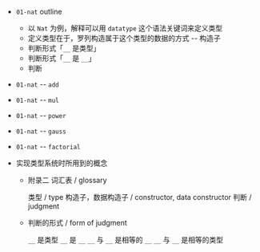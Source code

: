 - `01-nat` outline

  - 以 `Nat` 为例，解释可以用 `datatype` 这个语法关键词来定义类型
  - 定义类型在于，罗列构造属于这个类型的数据的方式 -- 构造子
  - 判断形式「`__` 是类型」
  - 判断形式「`__` 是 `__`」
  - 判断

- `01-nat` -- `add`
- `01-nat` -- `mul`
- `01-nat` -- `power`
- `01-nat` -- `gauss`
- `01-nat` -- `factorial`

- 实现类型系统时所用到的概念

  - 附录二 词汇表 / glossary

    类型 / type
    构造子，数据构造子 / constructor, data constructor
    判断 / judgment

  - 判断的形式 / form of judgment

    `__` 是类型
    `__` 是 `__`
    `__` 与 `__` 是相等的 `__`
    `__` 与 `__` 是相等的类型
